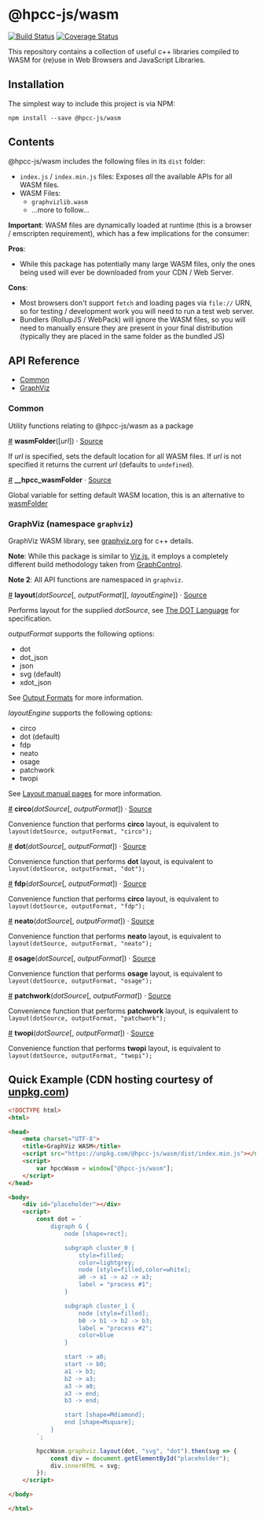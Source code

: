 # @hpcc-js/wasm

[![Build Status](https://travis-ci.org/hpcc-systems/hpcc-js-wasm.svg?branch=master)](https://travis-ci.org/hpcc-systems/hpcc-js-wasm)
[![Coverage Status](https://coveralls.io/repos/github/hpcc-systems/hpcc-js-wasm/badge.svg?branch=master)](https://coveralls.io/github/hpcc-systems/hpcc-js-wasm?branch=master)

This repository contains a collection of useful c++ libraries compiled to WASM for (re)use in Web Browsers and JavaScript Libraries.

## Installation 
The simplest way to include this project is via NPM:
```
npm install --save @hpcc-js/wasm
```

## Contents
@hpcc-js/wasm includes the following files in its `dist` folder:
* `index.js` / `index.min.js` files:  Exposes _all_ the available APIs for all WASM files.
* WASM Files:
    * `graphvizlib.wasm`
    * ...more to follow...

**Important**:  WASM files are dynamically loaded at runtime (this is a browser / emscripten requirement), which has a few implications for the consumer:  

**Pros**:
* While this package has potentially many large WASM files, only the ones being used will ever be downloaded from your CDN / Web Server.

**Cons**:
* Most browsers don't support `fetch` and loading pages via `file://` URN, so for testing / development work you will need to run a test web server.
* Bundlers (RollupJS / WebPack) will ignore the WASM files, so you will need to manually ensure they are present in your final distribution (typically they are placed in the same folder as the bundled JS)

## API Reference
* [Common](#common)
* [GraphViz](#graphviz)

### Common
Utility functions relating to @hpcc-js/wasm as a package

<a name="wasmFolder" href="#wasmFolder">#</a> <b>wasmFolder</b>([<i>url</i>]) · [Source](https://github.com/hpcc-systems/hpcc-js-wasm/blob/master/src/util.ts)

If _url_ is specified, sets the default location for all WASM files.  If _url_ is not specified it returns the current _url_ (defaults to `undefined`).

<a name="__hpcc_wasmFolder" href="#__hpcc_wasmFolder">#</a> <b>__hpcc_wasmFolder</b> · [Source](https://github.com/hpcc-systems/hpcc-js-wasm/blob/master/src/util.ts)

Global variable for setting default WASM location, this is an alternative to [wasmFolder](#wasmFolder)

### GraphViz (namespace `graphviz`)
GraphViz WASM library, see [graphviz.org](https://www.graphviz.org/) for c++ details.

**Note**:  While this package is similar to [Viz.js](https://github.com/mdaines/viz.js), it employs a completely different build methodology taken from [GraphControl](https://github.com/hpcc-systems/GraphControl).

**Note 2**:  All API functions are namespaced in `graphviz`.

<a name="layout" href="#layout">#</a> <b>layout</b>(<i>dotSource</i>[, <i>outputFormat</i>][, <i>layoutEngine</i>]) · [Source](https://github.com/hpcc-systems/hpcc-js-wasm/blob/master/src/graphviz.ts)

Performs layout for the supplied _dotSource_, see [The DOT Language](https://graphviz.gitlab.io/_pages/doc/info/lang.html) for specification.

_outputFormat_ supports the following options:
* dot
* dot_json
* json
* svg (default)
* xdot_json

See [Output Formats](https://graphviz.gitlab.io/_pages/doc/info/output.html) for more information.

_layoutEngine_ supports the following options:
* circo
* dot (default)
* fdp
* neato
* osage
* patchwork
* twopi

See [Layout manual pages](https://www.graphviz.org/documentation/) for more information.

<a name="circo" href="#circo">#</a> <b>circo</b>(<i>dotSource</i>[, <i>outputFormat</i>]) · [Source](https://github.com/hpcc-systems/hpcc-js-wasm/blob/master/src/graphviz.ts)

Convenience function that performs **circo** layout, is equivalent to `layout(dotSource, outputFormat, "circo");`

<a name="dot" href="#dot">#</a> <b>dot</b>(<i>dotSource</i>[, <i>outputFormat</i>]) · [Source](https://github.com/hpcc-systems/hpcc-js-wasm/blob/master/src/graphviz.ts)

Convenience function that performs **dot** layout, is equivalent to `layout(dotSource, outputFormat, "dot");`

<a name="fdp" href="#fdp">#</a> <b>fdp</b>(<i>dotSource</i>[, <i>outputFormat</i>]) · [Source](https://github.com/hpcc-systems/hpcc-js-wasm/blob/master/src/graphviz.ts)

Convenience function that performs **circo** layout, is equivalent to `layout(dotSource, outputFormat, "fdp");`

<a name="neato" href="#neato">#</a> <b>neato</b>(<i>dotSource</i>[, <i>outputFormat</i>]) · [Source](https://github.com/hpcc-systems/hpcc-js-wasm/blob/master/src/graphviz.ts)

Convenience function that performs **neato** layout, is equivalent to `layout(dotSource, outputFormat, "neato");`

<a name="osage" href="#osage">#</a> <b>osage</b>(<i>dotSource</i>[, <i>outputFormat</i>]) · [Source](https://github.com/hpcc-systems/hpcc-js-wasm/blob/master/src/graphviz.ts)

Convenience function that performs **osage** layout, is equivalent to `layout(dotSource, outputFormat, "osage");`

<a name="patchwork" href="#patchwork">#</a> <b>patchwork</b>(<i>dotSource</i>[, <i>outputFormat</i>]) · [Source](https://github.com/hpcc-systems/hpcc-js-wasm/blob/master/src/graphviz.ts)

Convenience function that performs **patchwork** layout, is equivalent to `layout(dotSource, outputFormat, "patchwork");`

<a name="twopi" href="#twopi">#</a> <b>twopi</b>(<i>dotSource</i>[, <i>outputFormat</i>]) · [Source](https://github.com/hpcc-systems/hpcc-js-wasm/blob/master/src/graphviz.ts)

Convenience function that performs **twopi** layout, is equivalent to `layout(dotSource, outputFormat, "twopi");`


## Quick Example (CDN hosting courtesy of [unpkg.com](https://unpkg.com))
```html
<!DOCTYPE html>
<html>

<head>
    <meta charset="UTF-8">
    <title>GraphViz WASM</title>
    <script src="https://unpkg.com/@hpcc-js/wasm/dist/index.min.js"></script>
    <script>
        var hpccWasm = window["@hpcc-js/wasm"];
    </script>
</head>

<body>
    <div id="placeholder"></div>
    <script>
        const dot = `
            digraph G {
                node [shape=rect];

                subgraph cluster_0 {
                    style=filled;
                    color=lightgrey;
                    node [style=filled,color=white];
                    a0 -> a1 -> a2 -> a3;
                    label = "process #1";
                }

                subgraph cluster_1 {
                    node [style=filled];
                    b0 -> b1 -> b2 -> b3;
                    label = "process #2";
                    color=blue
                }

                start -> a0;
                start -> b0;
                a1 -> b3;
                b2 -> a3;
                a3 -> a0;
                a3 -> end;
                b3 -> end;

                start [shape=Mdiamond];
                end [shape=Msquare];
            }
        `;

        hpccWasm.graphviz.layout(dot, "svg", "dot").then(svg => {
            const div = document.getElementById("placeholder");
            div.innerHTML = svg;
        });
    </script>

</body>

</html>
```
